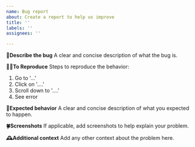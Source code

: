 ```yaml
---
name: Bug report
about: Create a report to help us improve
title: ''
labels: ''
assignees: ''

---
```


**🫧Describe the bug**
A clear and concise description of what the bug is.

**🙌🏻To Reproduce**
Steps to reproduce the behavior:
1. Go to '...'
2. Click on '....'
3. Scroll down to '....'
4. See error

**🍴Expected behavior**
A clear and concise description of what you expected to happen.

**🍀Screenshots**
If applicable, add screenshots to help explain your problem.

**🕰Additional context**
Add any other context about the problem here.
